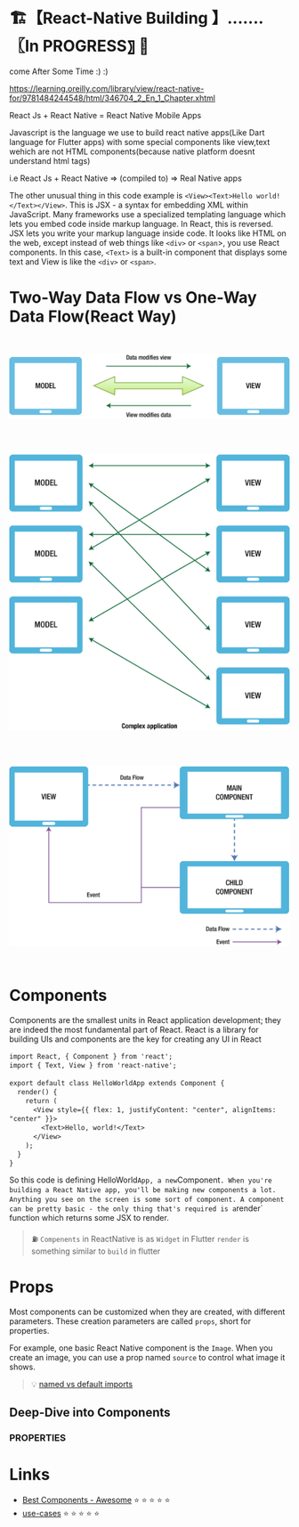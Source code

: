 # 🏗️【React-Native Building 】.......〖In PROGRESS〗 🚧

come After Some Time :) :)

https://learning.oreilly.com/library/view/react-native-for/9781484244548/html/346704_2_En_1_Chapter.xhtml

React Js + React Native = React Native Mobile Apps

Javascript is the language we use to build react native apps(Like Dart language for Flutter apps) with some special components like view,text wehich are not HTML components(because native platform doesnt understand html tags)

i.e React Js + React Native => (compiled to) => Real Native apps

The other unusual thing in this code example is `<View><Text>Hello world!</Text></View>`. This is JSX - a syntax for embedding XML within JavaScript. Many frameworks use a specialized templating language which lets you embed code inside markup language. In React, this is reversed. JSX lets you write your markup language inside code. It looks like HTML on the web, except instead of web things like `<div>` or `<span`>, you use React components. In this case, `<Text>` is a built-in component that displays some text and View is like the `<div>` or `<span>`.

# Two-Way Data Flow vs One-Way Data Flow(React Way)

<br>

<p align="center">
  <img src="../../PlayGround/ResourcesFiles/React-Native/_TwoWayDataFlow.png" alt="Simple two way Model-View Flow">
</p>

<br>

<br>

<p align="center">
  <img src="../../PlayGround/ResourcesFiles/React-Native/_TwoWayDataFlow_Complex.png" alt="Complex two way Model-View Flow">
</p>

<br>

<br>

<p align="center">
  <img src="../../PlayGround/ResourcesFiles/React-Native/_OneWayDataFlow_Complex.png" alt="React - One way Model-View Flow">
</p>

<br>

# Components

Components are the smallest units in React application development; they are indeed the most fundamental part of React. React is a library for building UIs and components are the key for creating any UI in React

```
import React, { Component } from 'react';
import { Text, View } from 'react-native';

export default class HelloWorldApp extends Component {
  render() {
    return (
      <View style={{ flex: 1, justifyContent: "center", alignItems: "center" }}>
        <Text>Hello, world!</Text>
      </View>
    );
  }
}
```

So this code is defining HelloWorld`App, a new`Component`. When you're building a React Native app, you'll be making new components a lot. Anything you see on the screen is some sort of component. A component can be pretty basic - the only thing that's required is a`render` function which returns some JSX to render.

> :fuelpump: `Compenents` in ReactNative is as `Widget` in Flutter
> `render` is something similar to `build` in flutter

# Props

Most components can be customized when they are created, with different parameters. These creation parameters are called `props`, short for properties.

For example, one basic React Native component is the `Image`. When you create an image, you can use a prop named `source` to control what image it shows.

> :bulb: [named vs default imports](https://stackoverflow.com/questions/36795819/when-should-i-use-curly-braces-for-es6-import)

## Deep-Dive into Components

### PROPERTIES

# Links

- [Best Components - Awesome](https://github.com/jondot/awesome-react-native#components) :star: :star: :star: :star: :star:
- [use-cases](https://github.com/react-native-community/lottie-react-native) :star: :star: :star: :star: :star:
